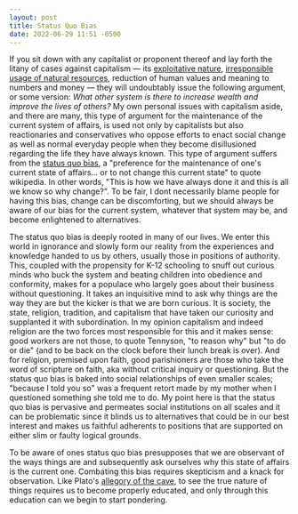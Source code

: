 ```yaml
---
layout: post
title: Status Quo Bias
date: 2022-06-29 11:51 -0500
---
```

If you sit down with any capitalist or proponent thereof and lay forth the litany of cases against capitalism — its [exploitative nature][1], [irresponsible usage of natural resources][2], reduction of human values and meaning to numbers and money — they will undoubtably issue the following argument, or some version: *What other system is there to increase wealth and improve the lives of others?* My own personal issues with capitalism aside, and there are many, this type of argument for the maintenance of the current system of affairs, is used not only by capitalists but also reactionaries and conservatives who oppose efforts to enact social change as well as normal everyday people when they become disillusioned regarding the life they have always known. This type of argument suffers from the [status quo bias][3], a "preference for the maintenance of one's current state of affairs... or to not change this current state" to quote wikipedia. In other words, "This is how we have always done it and this is all we know so why change?". To be fair, I dont necessarily blame people for having this bias, change can be discomforting, but we should always be aware of our bias for the current system, whatever that system may be, and become enlightened to alternatives. 

The status quo bias is deeply rooted in many of our lives. We enter this world in ignorance and slowly form our reality from the experiences and knowledge handed to us by others, usually those in positions of authority. This, coupled with the propensity for K-12 schooling to snuff out curious minds who buck the system and beating children into obedience and conformity, makes for a populace who largely goes about their business without questioning. It takes an inquisitive mind to ask why things are the way they are but the kicker is that we are born curious. It is society, the state, religion, tradition, and capitalism that have taken our curiosity and supplanted it with subordination. In my opinion capitalism and indeed religion are the two forces most responsible for this and it makes sense: good workers are not those, to quote Tennyson, "to reason why" but "to do or die" (and to be back on the clock before their lunch break is over). And for religion, premised upon faith, good parishioners are those who take the word of scripture on faith, aka without critical inquiry or questioning. But the status quo bias is baked into social relationships of even smaller scales; "because I told you so" was a frequent retort made by my mother when I questioned something she told me to do. My point here is that the status quo bias is pervasive and permeates social institutions on all scales and it can be problematic since it blinds us to alternatives that could be in our best interest and makes us faithful adherents to positions that are supported on either slim or faulty logical grounds. 

To be aware of ones status quo bias presupposes that we are observant of the ways things are and subsequently ask ourselves why this state of affairs is the current one. Combating this bias requires skepticism and a knack for observation. Like Plato's [allegory of the cave][4], to see the true nature of things requires us to become properly educated, and only through this education can we begin to start pondering.

[1]: https://www.currentaffairs.org/2017/06/the-meaning-of-exploitation
[2]: https://www.currentaffairs.org/2019/02/if-property-rights-were-real-climate-destroying-companies-would-be-sued-out-of-existence
[3]: https://en.wikipedia.org/wiki/Status_quo_bias
[4]: https://en.wikipedia.org/wiki/Allegory_of_the_cave 